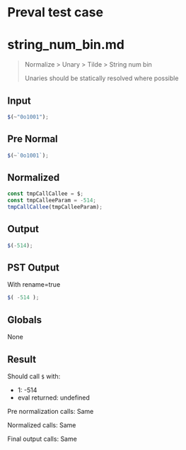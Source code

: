# Preval test case

# string_num_bin.md

> Normalize > Unary > Tilde > String num bin
>
> Unaries should be statically resolved where possible

## Input

`````js filename=intro
$(~"0o1001");
`````

## Pre Normal


`````js filename=intro
$(~`0o1001`);
`````

## Normalized


`````js filename=intro
const tmpCallCallee = $;
const tmpCalleeParam = -514;
tmpCallCallee(tmpCalleeParam);
`````

## Output


`````js filename=intro
$(-514);
`````

## PST Output

With rename=true

`````js filename=intro
$( -514 );
`````

## Globals

None

## Result

Should call `$` with:
 - 1: -514
 - eval returned: undefined

Pre normalization calls: Same

Normalized calls: Same

Final output calls: Same
